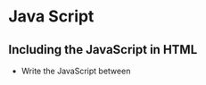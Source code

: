 # Java Script
## Including the JavaScript in HTML
- Write the JavaScript between <script> tags (Like <style> of CSS)
- You can write JavaScript in separate files and link in by using the src attribute of <script> tag.

## variable
Similar to Python variables
- No type specifier
- Declare local variable: **var** keyword
```javascript
var x = 44;
let i = 0;
```
- Variable does not have strict data type
- var: local variable

## Conditionals - if else statement
```javascript
if (x < y)
{
  ...
}
else if (x > y)
{
  ...
}
else
{
  ...
}
```

## Loop
### do while loop
```javascript
do
{
  ...
}
while(true);
```
### for loop
```javascript
for (let value of array)
{
  ...
}
```
- Iterate value in an array

## function
- All functions are introduced with the function keyword
- JavaScript functions can be anonymous - Don't have to give them a name
```javascript
function(bar, baz)
{
  ...
}
```

## array
- elements type can be mixed
- array can be resized (shirink, expand)
  - array.size(), array.pop(), array.push(x), array.shift()
```javascript
let numbers = [4, 8, 15, 16, 23, 42];
var numbers = [4, 8, 15, 16, 23, 42];
var mixed = [1, true, 3.333, 'five'];
```

## object (dictionary)
- C structure contain a number of fields or members (properties)
  - properties themselves can not stand on their own
  - object.attribute
- Objects have methods that are only inherent to the object
  -object.method()
```javascript
let quote = {
  name: "Netflix, Inc.",
  price: 199.32,
  symbol: "NFLX"
};
```

## Looping a object
### Printing a key
```javascript
var wkArray = ['Mon', 'Tue', 'Wed', 'Thu', 'Fri', 'Sat', 'Sun'];

for (var day in wkArray)
{
   console.log(day);
   console.log(wkArray[day] + ' is day number '
              + (parseInt(day) + 1) + ' of the week!');
}
```
### Result
```
0 1 2 3 4 5 6
```

### Printing a value
```javascript
for (var day of wkArray)
{
   console.log(day);
}
```
### Result
```
Mon Tue Wed Thu Fri Sat Sun
```

## map()
Apply a function to all elements of an array
```javascript
var nums = [1,2,3,4,5];

nums = nums.map(function(num))
{
  return num * 2;
}
```

## Events
- event in HTML/JavaScript is a response to user interaction with the web page.
  - user clicks a button, finishing loading a page, user has hovered over a portion of the page, user typed in an input field.
- event handlers: call back functions that respond to HTML events
  - Many HTML elements have support for events as an attribute

### HTML
```html
<html>
    <head>
        <title>Event Handlers</title>
    </head>

    <body>
        <button onclick="alertName(event)">Button 1</button>
        <button onclick="alertName(event)">Button 2</button>
    </body>
</html>
```
- **onclick=""**: event handler
- Either button 1 or button 2 is clicked, alertName function will be called and event will be passed in
- Event is automatically generated by page and contains every information just happend

### JavaScript
```javascript
function alertName(event)
{
  var trigger = event.srcElement;
  alert('You clicked on ' + trigger.innerHTML);
}
```
- event.srcElement
  - what is the element on the page that is interacting with the trigger this event
  - what element affectively was passed in to this function
- innerHTML
  - which button you clicked on

---

# Additional
### pop-up
```html
<html>
  <head>
    <script>
      
      alert("hello, world");
      
    </script>
  </head>
  <body>
    <form id="demo">
      <input id="name" placeholder="Name" type="text"/>
      <input type="submit"/>
  </body>
</html>
```

### function - bad practice
- two different language in a line
```html
<html>
  <head>
    <script>
      
      function greet()
      {
        alert("hello, world");
      }
      
    </script>
  </head>
  <body>
    <form id="demo" onsubmit="greet(); return false;">
      <input autocomplete="off" autofocus id="name" placeholder="Name" type="text"/>
      <input type="submit"/>
    </form>
  </body>
</html>
```
- return false: stay in where user is
- autocomplete: history of what user typed
- autofocus: automatically put cursor in the field

### function - intermediate practice
```html
<html>
  <head>
    <title>Demo</title>
  </head>
  <body>
    <form id="demo" onsubmit="greet(); return false;">
      <input autocomplete="off" autofocus id="name" placeholder="Name" type="text"/>
      <input type="submit"/>
    </form>
    <script>
      
      function greet()
      {
        alert("hello, world");
      }
      document.getElementById("demo").onsubmit = greet;
      
    </script>
  </body>
</html>
```
- \<form id="demo"\>
- document.getElementById("demo").onsubmit
  - when form "demo" is on submit
- greet
  - not greet(), so it doesn't call the function right away
  - just let browser know when the function called, implement it

### Anonymous function
```html
document.getElementById("demo").onsubmit = function() {
  let name = document.getElementById("name").value;
  alert("hello, " + name);
  alert(`hello, ${name}`};
};
```
- alert(`hello, ${name}`};
  - template literal in JavaScript

## Feedback through new window
### form1.html
```html
<html>
  <head>
    <script src="form1.js"></script>
    <title>form1</title>
  </head>
  <body>
    <form action="/register" id="registration" method="get">
      <input autocomplete="off" autofocus name="email" placeholder="Email" type="text"/>
      <input name="password" placeholder="Password" type="password"/>
      <input name="confirmation" placeholder="Password (again)" type="password"/>
      <input name="agreement" type="checkbox"/> I agree
      <input name="submit" value="Register"/>
    </form>
  </body>
</html>
```

### form1.js
```javascript
let form = document.getElementById("registration");
form.onsubmit = function() {

  if (form.email.value == "")
  {
    alert("missing email");
    return false;
  }
  else if (form.password.value == "")
  {
    alert("missing email");
    return false;
  }
  else if (form.password.value != form.confirmation.value)
  {
    alert("passwords don't match");
    return false;
  }
  else if (!form.agreement.value)
  {
    alert("checkbox unchecked");
    return false;
  }

  return true;
}
```

## jquery
```html
<html>
  <head>
    <script src="https://code.jquery.com/jquery-latest.min.js"></script>
    <script>
      jQuery(document).ready(function() {
        $("#registration").submit(function() {
          if(!$("#registration input[name=email]").val())
          {
            alert("missing email");
            return false;
          }
      }
    </script>
    <title>form1</title>
  </head>
  <body>
    <form action="/register" id="registration" method="get">
      <input autocomplete="off" autofocus name="email" placeholder="Email" type="text"/>
      <input name="password" placeholder="Password" type="password"/>
      <input name="confirmation" placeholder="Password (again)" type="password"/>
      <input name="agreement" type="checkbox"/> I agree
      <input name="submit" value="Register"/>
    </form>
  </body>
</html>
```
- jQuery(document).ready(function()
  - take function when it is ready
  - take function when the document is ready
- $("#registration").submit(function()
  - document.getElementById("registration").onsubmit
- #registration
  - id is registration
- input
  - get input attribute
- value
  - get value
